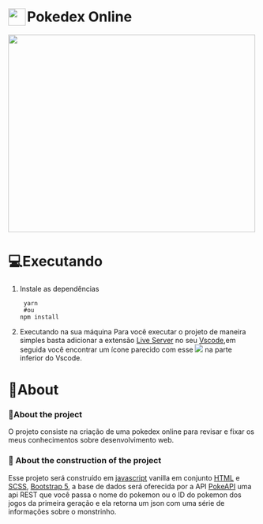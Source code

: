 # <img width="35px" height="35px"  align="left"  src="https://i.pinimg.com/originals/09/da/92/09da926c2b94d95008a9e3b2f60bfdd3.png" />Pokedex Online

<img width="500px" height="400px"   src="https://user-images.githubusercontent.com/44758448/152666784-e8fa629c-3118-4387-8638-425c13d626db.png" />

# 💻Executando

<ol start="1">
  <li>
     Instale as dependências

   ```
    yarn
    #ou
   npm install
 ```

   </li>
  <li>
   Executando na sua máquina
 Para você executar o projeto de maneira simples basta adicionar a extensão <a  href="https://marketplace.visualstudio.com/items?itemName=ritwickdey.LiveServer">Live Server</a> no seu <a  href="https://code.visualstudio.com">Vscode</a>,em seguida você encontrar um ícone parecido com esse <img src="https://user-images.githubusercontent.com/44758448/152668606-d84a426e-3d3e-4e83-9fec-0e672ca4df09.png"> na parte inferior do Vscode.
   </li>
</ol>

# 📖About

### 📝About the project

O projeto consiste na criação de uma pokedex online para revisar e fixar os meus conhecimentos sobre desenvolvimento web.

### 🔨 About the construction of the project

Esse projeto será construído em <a  href="https://developer.mozilla.org/pt-BR/docs/Web/JavaScript">javascript</a> vanilla em conjunto <a href="https://developer.mozilla.org/pt-BR/docs/Web/HTML">HTML</a> e  <a  href="https://sass-lang.com">SCSS</a>, <a  href="https://getbootstrap.com/docs/5.0/getting-started/introduction/">Bootstrap 5</a>, a base de dados será oferecida por a API <a href="https://pokeapi.co">PokeAPI</a> uma api REST que você passa o nome do pokemon ou o ID do pokemon dos jogos da primeira geração e ela retorna um json com uma série de informações sobre o monstrinho.
